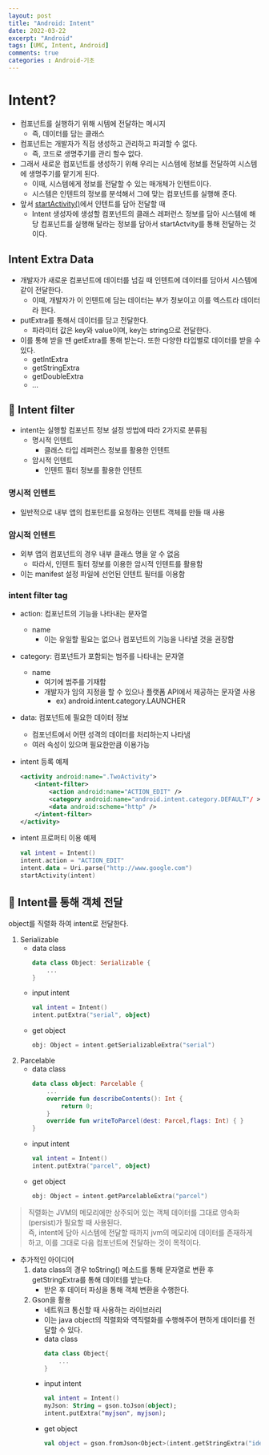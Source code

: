 ```yaml
---
layout: post
title: "Android: Intent"
date: 2022-03-22
excerpt: "Android"
tags: [UMC, Intent, Android]
comments: true
categories : Android-기초
---
```


# Intent?
- 컴포넌트를 실행하기 위해 시템에 전달하는 메시지
    - 즉, 데이터를 담는 클래스
- 컴포넌트는 개발자가 직접 생성하고 관리하고 파괴할 수 없다.
    - 즉, 코드로 생명주기를 관리 할수 없다.
- 그래서 새로운 컴포넌트를 생성하기 위해 우리는 시스템에 정보를 전달하여 시스템에 생명주기를 맡기게 된다.
    - 이때, 시스템에게 정보를 전달할 수 있는 매개체가 인텐트이다.
    - 시스템은 인텐트의 정보를 분석해서 그에 맞는 컴포넌트를 실행해 준다.
- 앞서 [startActivity()](./2022-03-22-Activity.md#🎯-startactivity)에서 인텐트를 담아 전달할 때
    - Intent 생성자에 생성할 컴포넌트의 클래스 레퍼런스 정보를 담아 시스템에 해당 컴포넌트를 실행해 달라는 정보를 담아서 startActvity를 통해 전달하는 것이다.

## Intent Extra Data
- 개발자가 새로운 컴포넌트에 데이터를 넘길 때 인텐트에 데이터를 담아서 시스템에 같이 전달한다.
    - 이때, 개발자가 이 인텐트에 담는 데이터는 부가 정보이고 이를 엑스트라 데이터라 한다.
- putExtra를 통해서 데이터를 담고 전달한다.
    - 파라미터 값은 key와 value이며, key는 string으로 전달한다.
- 이를 통해 받을 땐 getExtra를 통해 받는다. 또한 다양한 타입별로 데이터를 받을 수 있다.
    - getIntExtra
    - getStringExtra
    - getDoubleExtra
    - ...

## 🎯 Intent filter
- intent는 실행할 컴포넌트 정보 설정 방법에 따라 2가지로 분류됨
    - 명시적 인텐트
        - 클래스 타입 레퍼런스 정보를 활용한 인텐트
    - 암시적 인텐트
        - 인텐트 필터 정보를 활용한 인텐트
### 명시적 인텐트
- 일반적으로 내부 앱의 컴포턴트를 요청하는 인텐트 객체를 만들 때 사용
    
### 암시적 인텐트
- 외부 앱의 컴포넌트의 경우 내부 클래스 명을 알 수 없음
    - 따라서, 인텐트 필터 정보를 이용한 암시적 인텐트를 활용함
- 이는 manifest 설정 파일에 선언된 인텐트 필터를 이용함

### intent filter tag
- action: 컴포넌트의 기능을 나타내는 문자열
    - name
        - 이는 유일할 필요는 없으나 컴포넌트의 기능을 나타낼 것을 권장함
- category: 컴포넌트가 포함되는 범주를 나타내는 문자열
    - name
        - 여기에 범주를 기재함
        - 개발자가 임의 지정을 할 수 있으나 플랫폼 API에서 제공하는 문자열 사용
            - ex) android.intent.category.LAUNCHER
- data: 컴포넌트에 필요한 데이터 정보
    - 컴포넌트에서 어떤 성격의 데이터를 처리하는지 나타냄
    - 여러 속성이 있으며 필요한만큼 이용가능

- intent 등록 예제
    ```xml
    <activity android:name=".TwoActivity">
        <intent-filter>
            <action android:name="ACTION_EDIT" />
            <category android:name="android.intent.category.DEFAULT"/ >
            <data android:scheme="http" />
        </intent-filter>
    </activity>
    ```
- intent 프로퍼티 이용 예제
    ```kotlin
    val intent = Intent()
    intent.action = "ACTION_EDIT"
    intent.data = Uri.parse("http://www.google.com")
    startActivity(intent)
    ```


## 🎯 Intent를 통해 객체 전달
object를 직렬화 하여 intent로 전달한다.
1. Serializable
    - data class
        ```kotlin
        data class Object: Serializable {
            ...
        }
        ```
    - input intent
        ```kotlin
        val intent = Intent()
        intent.putExtra("serial", object)
        ```
    - get object
        ```kotlin
        obj: Object = intent.getSerializableExtra("serial")
        ```
2. Parcelable
    - data class
        ```kotlin
        data class object: Parcelable {
            ...
            override fun describeContents(): Int {
                return 0;
            }
            override fun writeToParcel(dest: Parcel,flags: Int) { }
        }
        ```
    - input intent
        ```kotlin
        val intent = Intent()
        intent.putExtra("parcel", object)
        ```
    - get object
        ```kotlin
        obj: Object = intent.getParcelableExtra("parcel")
        ```
> 직렬화는 JVM의 메모리에만 상주되어 있는 객체 데이터를 그대로 영속화(persist)가 필요할 때 사용된다.<br/>
> 즉, intent에 담아 시스템에 전달할 때까지 jvm의 메모리에 데이터를 존재하게 하고, 이를 그대로 다음 컴포넌트에 전달하는 것이 목적이다.

- 추가적인 아이디어
    1. data class의 경우 toString() 메소드를 통해 문자열로 변환 후 getStringExtra를 통해 데이터를 받는다.
        - 받은 후 데이터 파싱을 통해 객체 변환을 수행한다.
    2. Gson을 활용
        - 네트워크 통신할 때 사용하는 라이브러리
        - 이는 java object의 직렬화와 역직렬화를 수행해주어 편하게 데이터를 전달할 수 있다.
        - data class
            ```kotlin
            data class Object{
                ...
            }
            ```
        - input intent
            ```kotlin
            val intent = Intent()
            myJson: String = gson.toJson(object);
            intent.putExtra("myjson", myjson);
            ```
        - get object
            ```kotlin
            val object = gson.fromJson<Object>(intent.getStringExtra("identifier"), Object::class.java)
            ```